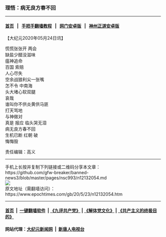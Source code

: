 ### 理悟：病无良方春不回
------------------------

#### [首页](https://github.com/gfw-breaker/banned-news3/blob/master/README.md) &nbsp;&nbsp;|&nbsp;&nbsp; [手把手翻墙教程](https://github.com/gfw-breaker/guides/wiki) &nbsp;&nbsp;|&nbsp;&nbsp; [网门安卓版](https://github.com/oGate2/oGate) &nbsp;&nbsp;|&nbsp;&nbsp; [神州正道安卓版](https://github.com/SzzdOgate/update) 



<div><p>
 【大纪元2020年05月24日讯】
</p>
<p>
 慌慌张张开
 <ok href="https://www.epochtimes.com/gb/tag/%E4%B8%A4%E4%BC%9A.html">
  两会
 </ok>
 <br/>
 缺盐少醋没滋味
 <br/>
 瘟神追命
 <br/>
 百国
 <ok href="https://www.epochtimes.com/gb/tag/%E7%B4%A2%E8%B5%94.html">
  索赔
 </ok>
 <br/>
 人心尽失
 <br/>
 空余战狼利尖一张嘴
 <br/>
 怎不令
 <ok href="https://www.epochtimes.com/gb/tag/%E4%B8%AD%E5%8D%97%E6%B5%B7.html">
  中南海
 </ok>
 <br/>
 头大堵心软双腿
 <br/>
 哀哉
 <br/>
 谁叫你不供炎黄供马匪
 <br/>
 打天骂地
 <br/>
 与神做对
 <br/>
 真是
 <ok href="https://www.epochtimes.com/gb/tag/%E6%8A%A5%E5%BA%94.html">
  报应
 </ok>
 临头哭无泪
 <br/>
 病无良方春不回
 <br/>
 生机已断
 <ok href="https://www.epochtimes.com/gb/tag/%E7%BA%A2%E6%9C%9D.html">
  红朝
 </ok>
 破
 <br/>
 悔悔毁
</p>
<p>
 责任编辑：高义
</p>
</div>
<hr/>
手机上长按并复制下列链接或二维码分享本文章：<br/>
https://github.com/gfw-breaker/banned-news3/blob/master/pages/nsc993/n12132054.md <br/>
<a href='https://github.com/gfw-breaker/banned-news3/blob/master/pages/nsc993/n12132054.md'><img src='https://github.com/gfw-breaker/banned-news3/blob/master/pages/nsc993/n12132054.md.png'/></a> <br/>
原文地址（需翻墙访问）：https://www.epochtimes.com/gb/20/5/23/n12132054.htm


------------------------
#### [首页](https://github.com/gfw-breaker/banned-news3/blob/master/README.md) &nbsp;|&nbsp; [一键翻墙软件](https://github.com/gfw-breaker/nogfw/blob/master/README.md) &nbsp;| [《九评共产党》](https://github.com/gfw-breaker/9ping.md/blob/master/README.md#九评之一评共产党是什么) | [《解体党文化》](https://github.com/gfw-breaker/jtdwh.md/blob/master/README.md) | [《共产主义的终极目的》](https://github.com/gfw-breaker/gczydzjmd.md/blob/master/README.md)

#### 网站代理：[大纪元新闻网](http://167.172.10.89:10080/gb/) &nbsp;|&nbsp; [新唐人电视台](http://167.172.10.89:8808/gb/)


<img src='http://gfw-breaker.win/banned-news3/pages/nsc993/n12132054.md' width='0px' height='0px'/>